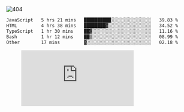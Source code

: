 ![404](https://user-images.githubusercontent.com/378023/89412096-6f759d80-d761-11ea-8c57-84b30ef3f2b1.png)
<!--START_SECTION:waka-->

```txt
JavaScript   5 hrs 21 mins   ██████████░░░░░░░░░░░░░░░   39.83 %
HTML         4 hrs 38 mins   ████████▓░░░░░░░░░░░░░░░░   34.52 %
TypeScript   1 hr 30 mins    ██▓░░░░░░░░░░░░░░░░░░░░░░   11.16 %
Bash         1 hr 12 mins    ██▒░░░░░░░░░░░░░░░░░░░░░░   08.99 %
Other        17 mins         ▓░░░░░░░░░░░░░░░░░░░░░░░░   02.18 %
```

<!--END_SECTION:waka-->
<figure><embed src="https://wakatime.com/share/@018b853e-267a-435d-a858-33e2b098b9d7/f3c3aa68-553a-4373-a9f9-2d456f62f780.svg"></embed></figure>
